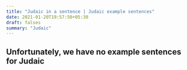 ```yaml
---
title: "Judaic in a sentence | Judaic example sentences"
date: 2021-01-20T19:57:50+05:30
draft: falses
summary: "Judaic"
---
```

## Unfortunately, we have no example sentences for Judaic                 
